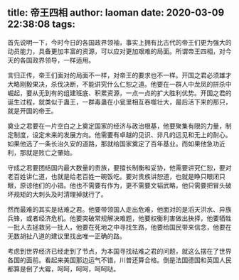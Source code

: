 title: 帝王四相
author: laoman
date: 2020-03-09 22:38:08
tags:
---
首先说明一下，今时今日的各国政界领袖，事实上拥有比古代的帝王们更为强大的动员能力，具备更加丰富的资源，可以应对更加艰难的局面。所谓帝王四相，对今天的各国政界领导，一样适用。

言归正传，帝王们面对的局面不一样，对帝王的要求也不一样。开国之君必须雄才大略刚毅果决，杀伐决断，不能讲究什么仁恕之道。他要在一群人中龙凤的拼杀中崛起，要从无到有的组建班底、积累资源，一点一点的扩大胜利优势。开国之君的诞生过程，就类似于蛊王，一群毒蛊在小瓮里相互吞噬壮大，最后活下来的那只，就是开国的帝王。

奠业之君要在一片空白之上奠定国家的经济与政治根基，他要聚集有限的力量，制定制度，设定未来的发展方向。他需要有卓越的见识、非凡的远见和无上的耐心。如果他选了一条长治久安的道路，那就给国家奠定了百年基业。而如果他急功近利，那就是败亡之肇始。

守成之君要团结国内最大数量的贵族，要擅长制衡和妥协，他需要讲究仁恕，要对老百姓讲仁道，也就是给老百姓一碗饭吃。要对贵族讲恕道，也就是睁只眼闭只眼，原谅他们的小错。他也不需要有作为，更不需要文韬武略，他只需要把冒头破坏规矩的大刺头及时清理掉就行了。

然而最难的其实是祛难之君。他要带领国人走出危难，他面对的是滔天洪水、异族兵锋，或者经济危机。他要突破常规解决难题，他要权衡利害做出抉择，他要牺牲一批人去拯救另一批人，他要在死地之中寻找生路，他要给国民带来信念，他要在无数胡扯八道的建议里找出唯一正确的路。

考虑到世界经济已经走到了节点，为本国寻找祛难之君的问题，就这么摆在了世界各国的面前。看起来美国那边运气不错，川普还算合格。倒是法国德国和英国人民都算是倒了大霉，呵呵，呵呵，呵呵哒。
